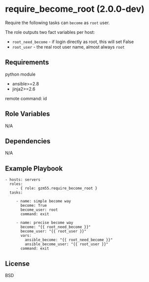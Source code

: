 require_become_root (2.0.0-dev)
===============================

Require the following tasks can `become` as `root` user.

The role outputs two fact variables per host:
- `root_need_become` - if login directly as root, this will set False
- `root_user` - the real root user name, almost always `root`

Requirements
------------

python module
- ansible>=2.8
- jinja2>=2.6

remote command: id

Role Variables
--------------

N/A

Dependencies
------------

N/A

Example Playbook
----------------

    - hosts: servers
      roles:
         - { role: gzm55.require_become_root }
      tasks:

         - name: simple become way
           become: True
           become_user: root
           command: exit

         - name: precise become way
           become: "{{ root_need_become }}"
           become_user: "{{ root_user }}"
           vars:
             ansible_become: "{{ root_need_become }}"
             ansible_become_user: "{{ root_user }}"
           command: exit

License
-------

BSD

